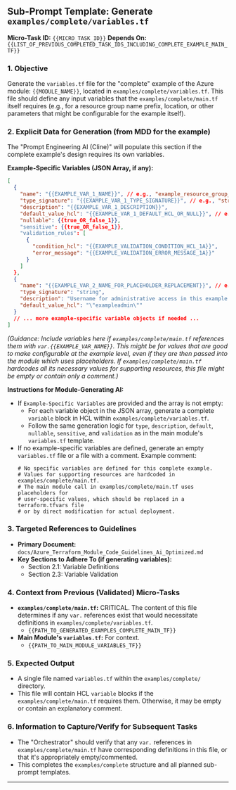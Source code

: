 ## Sub-Prompt Template: Generate `examples/complete/variables.tf`

**Micro-Task ID:** `{{MICRO_TASK_ID}}`
**Depends On:** `{{LIST_OF_PREVIOUS_COMPLETED_TASK_IDS_INCLUDING_COMPLETE_EXAMPLE_MAIN_TF}}`

### 1. Objective

Generate the `variables.tf` file for the "complete" example of the Azure module: `{{MODULE_NAME}}`, located in `examples/complete/variables.tf`.
This file should define any input variables that the `examples/complete/main.tf` itself requires (e.g., for a resource group name prefix, location, or other parameters that might be configurable for the example itself).

### 2. Explicit Data for Generation (from MDD for the example)

The "Prompt Engineering AI (Cline)" will populate this section if the complete example's design requires its own variables.

**Example-Specific Variables (JSON Array, if any):**
```json
[
  {
    "name": "{{EXAMPLE_VAR_1_NAME}}", // e.g., "example_resource_group_location"
    "type_signature": "{{EXAMPLE_VAR_1_TYPE_SIGNATURE}}", // e.g., "string"
    "description": "{{EXAMPLE_VAR_1_DESCRIPTION}}",
    "default_value_hcl": "{{EXAMPLE_VAR_1_DEFAULT_HCL_OR_NULL}}", // e.g., "\"East US\""
    "nullable": {{true_OR_false_1}},
    "sensitive": {{true_OR_false_1}},
    "validation_rules": [
      {
        "condition_hcl": "{{EXAMPLE_VALIDATION_CONDITION_HCL_1A}}",
        "error_message": "{{EXAMPLE_VALIDATION_ERROR_MESSAGE_1A}}"
      }
    ]
  },
  {
    "name": "{{EXAMPLE_VAR_2_NAME_FOR_PLACEHOLDER_REPLACEMENT}}", // e.g., "admin_username_for_example"
    "type_signature": "string",
    "description": "Username for administrative access in this example. Will be used to replace a placeholder in the module call.",
    "default_value_hcl": "\"exampleadmin\""
  }
  // ... more example-specific variable objects if needed ...
]
```
*(Guidance: Include variables here if `examples/complete/main.tf` references them with `var.{{EXAMPLE_VAR_NAME}}`. This might be for values that are good to make configurable at the example level, even if they are then passed into the module which uses placeholders. If `examples/complete/main.tf` hardcodes all its necessary values for supporting resources, this file might be empty or contain only a comment.)*

**Instructions for Module-Generating AI:**
*   If `Example-Specific Variables` are provided and the array is not empty:
    *   For each variable object in the JSON array, generate a complete `variable` block in HCL within `examples/complete/variables.tf`.
    *   Follow the same generation logic for `type`, `description`, `default`, `nullable`, `sensitive`, and `validation` as in the main module's `variables.tf` template.
*   If no example-specific variables are defined, generate an empty `variables.tf` file or a file with a comment. Example comment:
    ```hcl
    # No specific variables are defined for this complete example.
    # Values for supporting resources are hardcoded in examples/complete/main.tf.
    # The main module call in examples/complete/main.tf uses placeholders for
    # user-specific values, which should be replaced in a terraform.tfvars file
    # or by direct modification for actual deployment.
    ```

### 3. Targeted References to Guidelines

*   **Primary Document:** `docs/Azure_Terraform_Module_Code_Guidelines_Ai_Optimized.md`
*   **Key Sections to Adhere To (if generating variables):**
    *   Section 2.1: Variable Definitions
    *   Section 2.3: Variable Validation

### 4. Context from Previous (Validated) Micro-Tasks

*   **`examples/complete/main.tf`:** CRITICAL. The content of this file determines if any `var.` references exist that would necessitate definitions in `examples/complete/variables.tf`.
    *   `{{PATH_TO_GENERATED_EXAMPLES_COMPLETE_MAIN_TF}}`
*   **Main Module's `variables.tf`:** For context.
    *   `{{PATH_TO_MAIN_MODULE_VARIABLES_TF}}`

### 5. Expected Output

*   A single file named `variables.tf` within the `examples/complete/` directory.
*   This file will contain HCL `variable` blocks if the `examples/complete/main.tf` requires them. Otherwise, it may be empty or contain an explanatory comment.

### 6. Information to Capture/Verify for Subsequent Tasks

*   The "Orchestrator" should verify that any `var.` references in `examples/complete/main.tf` have corresponding definitions in this file, or that it's appropriately empty/commented.
*   This completes the `examples/complete` structure and all planned sub-prompt templates.

---
